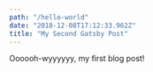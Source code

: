 ```yaml
---
path: "/hello-world"
date: "2018-12-08T17:12:33.962Z"
title: "My Second Gatsby Post"
---
```


Oooooh-wyyyyyy, my first blog post!